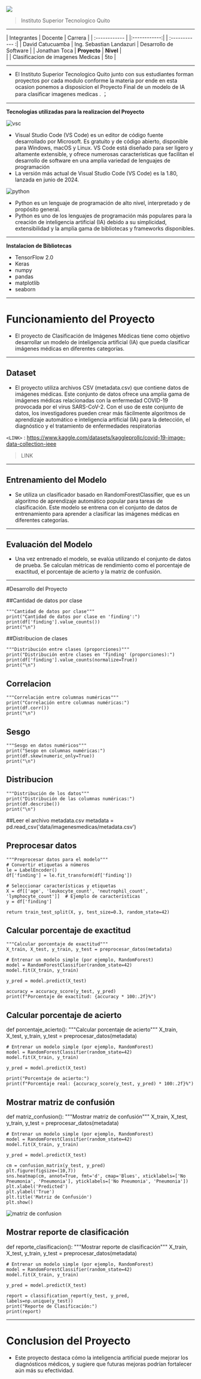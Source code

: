 ![](https://itq.edu.ec/wp-content/uploads/2023/02/Recurso-6.png)
>Instituto Superior Tecnologico Quito

----

| Integrantes  | Docente | Carrera |
| :------------ | |:------------:| | :------------ :| 
| David Catucuamba   | Ing. Sebastian Landazuri | Desarrollo de Software |
| Jonathan Toca     |        **Proyecto**              |  **Nivel**                     |  
|                            | Clasificacion de imagenes Medicas |      5to                  |

----
- El Instituto Superior Tecnologico Quito junto con sus estudiantes forman proyectos por cada modulo conforme la materia por ende en esta ocasion ponemos a disposicion el Proyecto Final de un modelo de IA para clasificar imagenes medicas .  ；

----
**Tecnologias utilizadas para la realizacion del Proyecto**


![vsc](https://github.com/user-attachments/assets/d2d79876-cf33-457f-87a2-61a3db520a38)

- Visual Studio Code (VS Code) es un editor de código fuente desarrollado por Microsoft.  Es gratuito y de código abierto, disponible para Windows, macOS y Linux. VS Code está diseñado para ser ligero y altamente extensible, y ofrece numerosas características que facilitan el desarrollo de software en una amplia variedad de lenguajes de programación
-  La versión más actual de Visual Studio Code (VS Code) es la 1.80, lanzada en junio de 2024.

![python](https://github.com/user-attachments/assets/066436c2-6d34-46c4-8098-67abd2dc489a)

-  Python es un lenguaje de programación de alto nivel, interpretado y de propósito general.
- Python es uno de los lenguajes de programación más populares para la creación de inteligencia artificial (IA) debido a su simplicidad, extensibilidad y la amplia gama de bibliotecas y frameworks disponibles.

----
**Instalacion de Bibliotecas**
-  TensorFlow 2.0
- Keras
- numpy
- pandas
- matplotlib
- seaborn




----
# Funcionamiento del Proyecto
- El proyecto de Clasificación de Imágenes Médicas tiene como objetivo desarrollar un modelo de inteligencia artificial (IA) que pueda clasificar imágenes médicas en diferentes categorías. 

----
## Dataset
- El proyecto utiliza  archivos CSV (metadata.csv)  que contiene datos de imágenes médicas. Este conjunto de datos ofrece una amplia gama de imágenes médicas relacionadas con la enfermedad COVID-19 provocada por el virus SARS-CoV-2. Con el uso de este conjunto de datos, los investigadores pueden crear más fácilmente algoritmos de aprendizaje automático e inteligencia artificial (IA) para la detección, el diagnóstico y el tratamiento de enfermedades respiratorias

`<LINK>` : <https://www.kaggle.com/datasets/kaggleprollc/covid-19-image-data-collection-ieee>
>LINK


----
## Entrenamiento del Modelo
- Se utiliza un clasificador basado en RandomForestClassifier, que es un algoritmo de aprendizaje automático popular para tareas de clasificación. Este modelo se entrena con el conjunto de datos de entrenamiento para aprender a clasificar las imágenes médicas en diferentes categorías.

----
## Evaluación del Modelo
- Una vez entrenado el modelo, se evalúa utilizando el conjunto de datos de prueba. Se calculan métricas de rendimiento como el porcentaje de exactitud, el porcentaje de acierto y la matriz de confusión.

----
#Desarrollo del Proyecto 

##Cantidad de datos por clase

    """Cantidad de datos por clase"""
    print("Cantidad de datos por clase en 'finding':")
    print(df['finding'].value_counts())
    print("\n")

##Distribucion de clases

    """Distribución entre clases (proporciones)"""
    print("Distribución entre clases en 'finding' (proporciones):")
    print(df['finding'].value_counts(normalize=True))
    print("\n")

## Correlacion


    """Correlación entre columnas numéricas"""
    print("Correlación entre columnas numéricas:")
    print(df.corr())
    print("\n")
## Sesgo

    """Sesgo en datos numéricos"""
    print("Sesgo en columnas numéricas:")
    print(df.skew(numeric_only=True))
    print("\n")
	
## Distribucion

    """Distribución de los datos"""
    print("Distribución de las columnas numéricas:")
    print(df.describe())
    print("\n")



##Leer el archivo metadata.csv
metadata = pd.read_csv('data/imagenesmedicas/metadata.csv')

## Preprocesar datos

    """Preprocesar datos para el modelo"""
    # Convertir etiquetas a números
    le = LabelEncoder()
    df['finding'] = le.fit_transform(df['finding'])
    
    # Seleccionar características y etiquetas
    X = df[['age', 'leukocyte_count', 'neutrophil_count', 'lymphocyte_count']]  # Ejemplo de características
    y = df['finding']
    
    return train_test_split(X, y, test_size=0.3, random_state=42)

## Calcular porcentaje de exactitud

    """Calcular porcentaje de exactitud"""
    X_train, X_test, y_train, y_test = preprocesar_datos(metadata)
    
    # Entrenar un modelo simple (por ejemplo, RandomForest)
    model = RandomForestClassifier(random_state=42)
    model.fit(X_train, y_train)
    
    y_pred = model.predict(X_test)
    
    accuracy = accuracy_score(y_test, y_pred)
    print(f"Porcentaje de exactitud: {accuracy * 100:.2f}%")



## Calcular porcentaje de acierto
def porcentaje_acierto():
    """Calcular porcentaje de acierto"""
    X_train, X_test, y_train, y_test = preprocesar_datos(metadata)
    
    # Entrenar un modelo simple (por ejemplo, RandomForest)
    model = RandomForestClassifier(random_state=42)
    model.fit(X_train, y_train)
    
    y_pred = model.predict(X_test)
    
    print("Porcentaje de acierto:")
    print(f"Porcentaje real: {accuracy_score(y_test, y_pred) * 100:.2f}%")

## Mostrar matriz de confusión
def matriz_confusion():
    """Mostrar matriz de confusión"""
    X_train, X_test, y_train, y_test = preprocesar_datos(metadata)
    
    # Entrenar un modelo simple (por ejemplo, RandomForest)
    model = RandomForestClassifier(random_state=42)
    model.fit(X_train, y_train)
    
    y_pred = model.predict(X_test)
    
    cm = confusion_matrix(y_test, y_pred)
    plt.figure(figsize=(10,7))
    sns.heatmap(cm, annot=True, fmt='d', cmap='Blues', xticklabels=['No Pneumonia', 'Pneumonia'], yticklabels=['No Pneumonia', 'Pneumonia'])
    plt.xlabel('Predicted')
    plt.ylabel('True')
    plt.title('Matriz de Confusión')
    plt.show()
![matriz de confusion](https://github.com/user-attachments/assets/4c525ff7-03a1-4984-aed9-6edf9d46c002)

## Mostrar reporte de clasificación
def reporte_clasificacion():
    """Mostrar reporte de clasificación"""
    X_train, X_test, y_train, y_test = preprocesar_datos(metadata)
    
    # Entrenar un modelo simple (por ejemplo, RandomForest)
    model = RandomForestClassifier(random_state=42)
    model.fit(X_train, y_train)
    
    y_pred = model.predict(X_test)
    
    report = classification_report(y_test, y_pred, labels=np.unique(y_test))
    print("Reporte de Clasificación:")
    print(report)

----
# Conclusion del Proyecto
- Este proyecto destaca cómo la inteligencia artificial puede mejorar los diagnósticos médicos, y sugiere que futuras mejoras podrían fortalecer aún más su efectividad.

